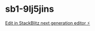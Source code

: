 # sb1-9lj5jins

[Edit in StackBlitz next generation editor ⚡️](https://stackblitz.com/~/github.com/pemulungreceh/sb1-9lj5jins)